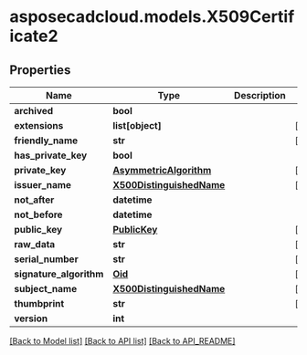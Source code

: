 # asposecadcloud.models.X509Certificate2

## Properties
Name | Type | Description | Notes
------------ | ------------- | ------------- | -------------
**archived** | **bool** |  | 
**extensions** | **list[object]** |  | [optional] 
**friendly_name** | **str** |  | [optional] 
**has_private_key** | **bool** |  | 
**private_key** | [**AsymmetricAlgorithm**](AsymmetricAlgorithm.md) |  | [optional] 
**issuer_name** | [**X500DistinguishedName**](X500DistinguishedName.md) |  | [optional] 
**not_after** | **datetime** |  | 
**not_before** | **datetime** |  | 
**public_key** | [**PublicKey**](PublicKey.md) |  | [optional] 
**raw_data** | **str** |  | [optional] 
**serial_number** | **str** |  | [optional] 
**signature_algorithm** | [**Oid**](Oid.md) |  | [optional] 
**subject_name** | [**X500DistinguishedName**](X500DistinguishedName.md) |  | [optional] 
**thumbprint** | **str** |  | [optional] 
**version** | **int** |  | 

[[Back to Model list]](API_README.md#documentation-for-models) [[Back to API list]](API_README.md#documentation-for-api-endpoints) [[Back to API_README]](API_README.md)


